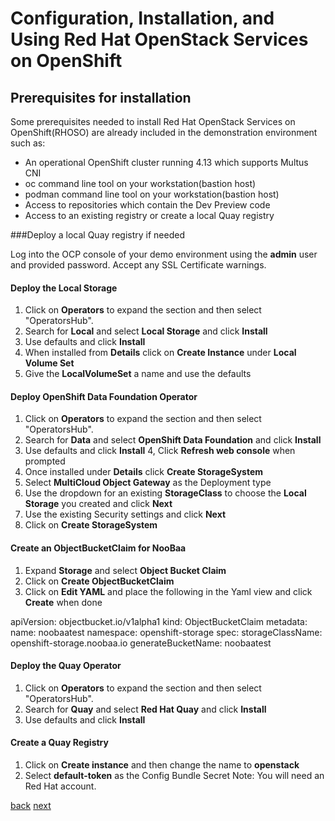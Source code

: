 # Configuration, Installation, and Using Red Hat OpenStack Services on OpenShift

## Prerequisites for installation

Some prerequisites needed to install Red Hat OpenStack Services on OpenShift(RHOSO) are
already included in the demonstration environment such as:

- An operational OpenShift cluster running 4.13 which supports Multus CNI
- oc command line tool on your workstation(bastion host) 
- podman command line tool on your workstation(bastion host) 
- Access to repositories which contain the Dev Preview code
- Access to an existing registry or create a local Quay registry

###Deploy a local Quay registry if needed

Log into the OCP console of your demo environment using the **admin** user
and provided password. Accept any SSL Certificate warnings.

#### Deploy the **Local Storage**

1. Click on **Operators** to expand the section and then select "OperatorsHub".
2. Search for **Local** and select **Local Storage** and click **Install**
3. Use defaults and click **Install**
4. When installed from **Details** click on **Create Instance** under **Local Volume Set**
5. Give the **LocalVolumeSet** a name and use the defaults

#### Deploy **OpenShift Data Foundation Operator**

1. Click on **Operators** to expand the section and then select "OperatorsHub".
2. Search for **Data** and select **OpenShift Data Foundation** and click **Install**
3. Use defaults and click **Install**
4, Click **Refresh web console** when prompted
5. Once installed under **Details** click **Create StorageSystem**
6. Select **MultiCloud Object Gateway** as the Deployment type
7. Use the dropdown for an existing **StorageClass** to choose the **Local Storage** you
   created and click **Next**
8. Use the existing Security settings and click **Next**
9. Click on **Create StorageSystem** 

#### Create an **ObjectBucketClaim for NooBaa**

1. Expand **Storage** and select **Object Bucket Claim**
2. Click on **Create ObjectBucketClaim**
3. Click on **Edit YAML** and place the following in the Yaml
view and click **Create** when done

apiVersion: objectbucket.io/v1alpha1
kind: ObjectBucketClaim
metadata:
  name: noobaatest
  namespace: openshift-storage
spec:
  storageClassName: openshift-storage.noobaa.io
  generateBucketName: noobaatest


#### Deploy the **Quay Operator**

1. Click on **Operators** to expand the section and then select "OperatorsHub". 
2. Search for **Quay** and select **Red Hat Quay** and click **Install**
3. Use defaults and click **Install**

#### Create a Quay Registry
1. Click on **Create instance** and then change the name to **openstack**
2. Select **default-token** as the Config Bundle Secret
Note: You will need an Red Hat account.

[back](index.md) [next](install-operators.md)
